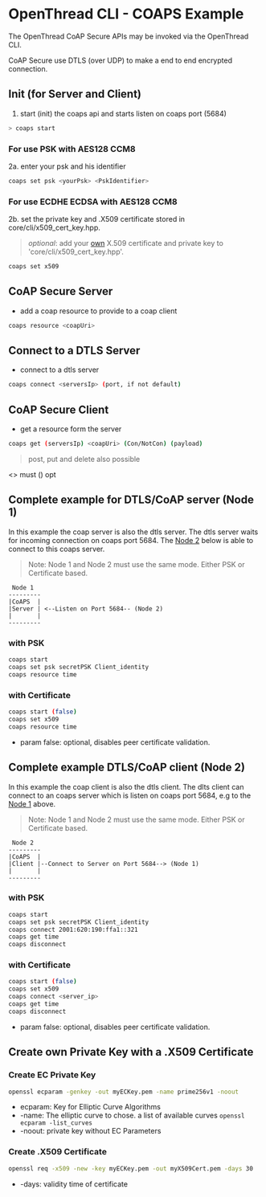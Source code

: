# OpenThread CLI - COAPS Example

The OpenThread CoAP Secure APIs may be invoked via the OpenThread CLI.

CoAP Secure use DTLS (over UDP) to make a end to end encrypted connection.

## Init (for Server and Client)

 1. start (init) the coaps api and starts listen on coaps port (5684)
 
```bash
> coaps start
```

### For use PSK with AES128 CCM8

 2a. enter your psk and his identifier
 
```bash
coaps set psk <yourPsk> <PskIdentifier>
```

### For use ECDHE ECDSA with AES128 CCM8

 2b. set the private key and .X509 certificate stored in core/cli/x509_cert_key.hpp.
 
 > _optional_: add your [own](#create-ec-private-key) X.509 certificate and private key to 'core/cli/x509_cert_key.hpp'.
 
```bash
coaps set x509
```

## CoAP Secure Server

 * add a coap resource to provide to a coap client
 
```bash
coaps resource <coapUri>
```

## Connect to a DTLS Server

 * connect to a dtls server
 
```bash
coaps connect <serversIp> (port, if not default)
```

## CoAP Secure Client

* get a resource form the server

```bash
coaps get (serversIp) <coapUri> (Con/NotCon) (payload)
```

> post, put and delete also possible
   
   
<> must
() opt
   
   
## Complete example for DTLS/CoAP server (Node 1)

In this example the coap server is also the dtls server.
The dtls server waits for incoming connection on coaps port 5684.
The [Node 2](#complete-example-dtlscoap-client-node-2) below is able to connect to this coaps server. 

> Note: Node 1 and Node 2 must use the same mode. Either PSK or Certificate based.   

```
 Node 1
---------
|CoAPS  |
|Server | <--Listen on Port 5684-- (Node 2)
|       |
---------
```

### with PSK

```bash
coaps start
coaps set psk secretPSK Client_identity
coaps resource time
```

### with Certificate

```bash
coaps start (false)
coaps set x509
coaps resource time
```

* param false: optional, disables peer certificate validation.

## Complete example DTLS/CoAP client (Node 2)

In this example the coap client is also the dtls client.
The dlts client can connect to an coaps server which is listen on coaps port 5684, e.g to the [Node 1](#complete-example-for-dtlscoap-server-node-1) above.

> Note: Node 1 and Node 2 must use the same mode. Either PSK or Certificate based.   

```
 Node 2
---------
|CoAPS  |
|Client |--Connect to Server on Port 5684--> (Node 1)
|       |
---------
```

### with PSK

```bash
coaps start
coaps set psk secretPSK Client_identity
coaps connect 2001:620:190:ffa1::321
coaps get time
coaps disconnect
```

### with Certificate

```bash
coaps start (false)
coaps set x509
coaps connect <server_ip>
coaps get time
coaps disconnect
```

* param false: optional, disables peer certificate validation.

## Create own Private Key with a .X509 Certificate

### Create EC Private Key

```bash
openssl ecparam -genkey -out myECKey.pem -name prime256v1 -noout
```

* ecparam: Key for Elliptic Curve Algorithms
* -name: The elliptic curve to chose. a list of available curves `openssl ecparam -list_curves`
* -noout: private key without EC Parameters

### Create .X509 Certificate

```bash
openssl req -x509 -new -key myECKey.pem -out myX509Cert.pem -days 30
```

* -days: validity time of certificate
